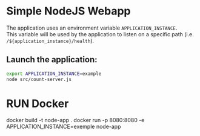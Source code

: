 # Simple NodeJS Webapp

The application uses an environment variable `APPLICATION_INSTANCE`.  
This variable will be used by the application to listen on a specific path (i.e. `/${application_instance}/health`).

## Launch the application:

```bash
export APPLICATION_INSTANCE=example
node src/count-server.js
```
# RUN Docker
docker build -t  node-app .
docker run -p 8080:8080 -e APPLICATION_INSTANCE=exemple node-app

